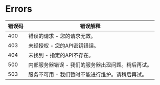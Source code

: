 # Errors

错误码 | 错误解释
---------- | -------
400 | 错误的请求 - 您的请求无效。
403 | 未经授权 - 您的API密钥错误。
404 | 未找到 - 指定的API不存在。
500 | 内部服务器错误 - 我们的服务器出现问题。稍后再试。
503 | 服务不可用 - 我们暂时不能进行维护。请稍后再试。
